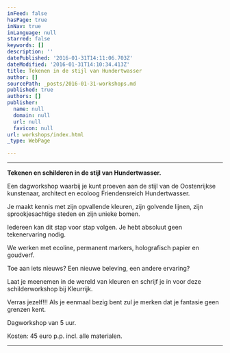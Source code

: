 ```yaml
---
inFeed: false
hasPage: true
inNav: true
inLanguage: null
starred: false
keywords: []
description: ''
datePublished: '2016-01-31T14:11:06.703Z'
dateModified: '2016-01-31T14:10:34.413Z'
title: Tekenen in de stijl van Hundertwasser
author: []
sourcePath: _posts/2016-01-31-workshops.md
published: true
authors: []
publisher:
  name: null
  domain: null
  url: null
  favicon: null
url: workshops/index.html
_type: WebPage

---
```

****

**Tekenen en schilderen in
de stijl van Hundertwasser.**

Een dagworkshop
waarbij je kunt proeven aan de stijl van de Oostenrijkse kunstenaar, architect
en ecoloog Friendensreich Hundertwasser.

Je maakt kennis
met zijn opvallende kleuren, zijn golvende lijnen, zijn sprookjesachtige steden
en zijn unieke bomen.

Iedereen kan dit
stap voor stap volgen. Je hebt absoluut geen tekenervaring nodig.

We werken met
ecoline, permanent markers, holografisch papier en goudverf.

Toe aan iets
nieuws? Een nieuwe beleving, een andere ervaring?

Laat je meenemen
in de wereld van kleuren en schrijf je in voor deze schilderworkshop bij Kleurrijk. 

Verras jezelf!!!
Als je eenmaal bezig bent zul je merken dat je fantasie geen grenzen kent.

Dagworkshop van 5
uur.

Kosten: 45 euro
p.p. incl. alle materialen.

****